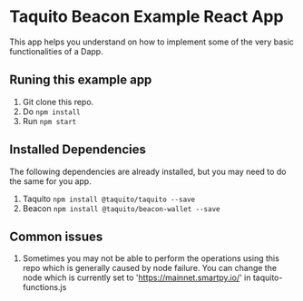 # Taquito Beacon Example React App

This app helps you understand on how to implement some of the very basic functionalities of a Dapp.

## Runing this example app

1. Git clone this repo.
2. Do `npm install`
3. Run `npm start`

## Installed Dependencies

The following dependencies are already installed, but you may need to do the same for you app.

1. Taquito `npm install @taquito/taquito --save`
2. Beacon `npm install @taquito/beacon-wallet --save`

## Common issues

1. Sometimes you may not be able to perform the operations using this repo which is generally caused by node failure. You can change the node which is currently set to 'https://mainnet.smartpy.io/' in taquito-functions.js
